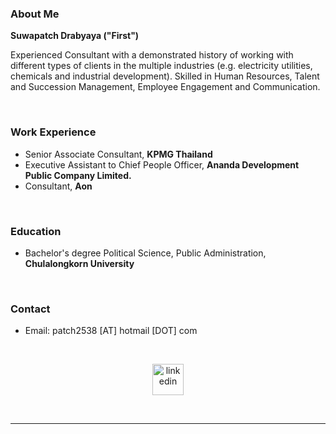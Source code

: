 ### About Me
**Suwapatch Drabyaya ("First")**

Experienced Consultant with a demonstrated history of working with different types of clients in the multiple industries (e.g. electricity utilities, chemicals and industrial development). Skilled in Human Resources, Talent and Succession Management, Employee Engagement and Communication.

&nbsp;

### Work Experience
-	Senior Associate Consultant, **KPMG Thailand**
-	Executive Assistant to Chief People Officer, **Ananda Development Public Company Limited.**
-	Consultant, **Aon**

&nbsp;

### Education
-	Bachelor's degree Political Science, Public Administration, **Chulalongkorn University**

&nbsp;

### Contact
- Email: patch2538 [AT] hotmail [DOT] com

&nbsp;

<p align="center">
  <a href="https://th.linkedin.com/in/suwapatch-drabyaya-791a08172"><img width="50" height="50" src="/images/linkedin.png" alt="linkedin" /></a>
</p>


&nbsp;



* * *
